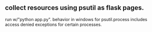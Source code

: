 ## collect resources using psutil as flask pages. 
run w/"python app.py". 
behavior in windows for psutil.process includes access denied exceptions for certain processes. 
 
 
